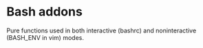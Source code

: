 # Bash addons

Pure functions used in both interactive (bashrc) and noninteractive (BASH_ENV in vim) modes.
